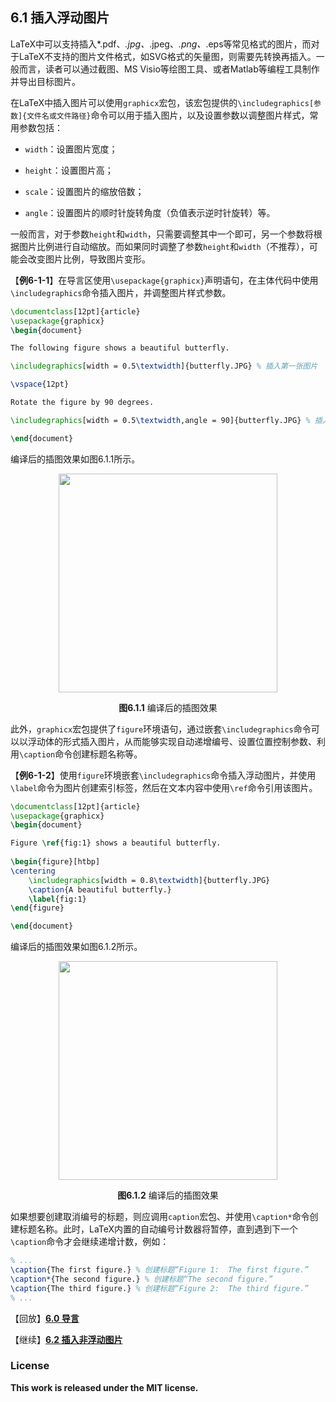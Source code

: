 ## 6.1 插入浮动图片

LaTeX中可以支持插入*.pdf、*.jpg、*.jpeg、*.png、*.eps等常见格式的图片，而对于LaTeX不支持的图片文件格式，如SVG格式的矢量图，则需要先转换再插入。一般而言，读者可以通过截图、MS Visio等绘图工具、或者Matlab等编程工具制作并导出目标图片。

在LaTeX中插入图片可以使用`graphicx`宏包，该宏包提供的`\includegraphics[参数]{文件名或文件路径}`命令可以用于插入图片，以及设置参数以调整图片样式，常用参数包括：

- `width`：设置图片宽度；

- `height`：设置图片高；

- `scale`：设置图片的缩放倍数；

- `angle`：设置图片的顺时针旋转角度（负值表示逆时针旋转）等。

一般而言，对于参数`height`和`width`，只需要调整其中一个即可，另一个参数将根据图片比例进行自动缩放。而如果同时调整了参数`height`和`width`（不推荐），可能会改变图片比例，导致图片变形。

【**例6-1-1**】在导言区使用`\usepackage{graphicx}`声明语句，在主体代码中使用`\includegraphics`命令插入图片，并调整图片样式参数。

```tex
\documentclass[12pt]{article}
\usepackage{graphicx}
\begin{document}

The following figure shows a beautiful butterfly.

\includegraphics[width = 0.5\textwidth]{butterfly.JPG} % 插入第一张图片

\vspace{12pt}

Rotate the figure by 90 degrees.

\includegraphics[width = 0.5\textwidth,angle = 90]{butterfly.JPG} % 插入第二张图片

\end{document}
```

编译后的插图效果如图6.1.1所示。

<p align="center">
<img align="middle" src="latex/chapter-6/graphics/eg_2.png" width="350" />
</p>

<center><b>图6.1.1</b> 编译后的插图效果</center>

此外，`graphicx`宏包提供了`figure`环境语句，通过嵌套`\includegraphics`命令可以以浮动体的形式插入图片，从而能够实现自动递增编号、设置位置控制参数、利用`\caption`命令创建标题名称等。

【**例6-1-2**】使用`figure`环境嵌套`\includegraphics`命令插入浮动图片，并使用`\label`命令为图片创建索引标签，然后在文本内容中使用`\ref`命令引用该图片。

```tex
\documentclass[12pt]{article}
\usepackage{graphicx}
\begin{document}

Figure \ref{fig:1} shows a beautiful butterfly.
    
\begin{figure}[htbp]
\centering
    \includegraphics[width = 0.8\textwidth]{butterfly.JPG}
    \caption{A beautiful butterfly.}
    \label{fig:1}
\end{figure}

\end{document}
```
编译后的插图效果如图6.1.2所示。

<p align="center">
<img align="middle" src="latex/chapter-6/graphics/eg_1.png" width="350" />
</p>

<center><b>图6.1.2</b> 编译后的插图效果</center>

如果想要创建取消编号的标题，则应调用`caption`宏包、并使用`\caption*`命令创建标题名称。此时，LaTeX内置的自动编号计数器将暂停，直到遇到下一个`\caption`命令才会继续递增计数，例如：

```tex
% ...
\caption{The first figure.} % 创建标题“Figure 1:  The first figure.”
\caption*{The second figure.} % 创建标题“The second figure.”
\caption{The third figure.} % 创建标题“Figure 2:  The third figure.”
% ...
```


【回放】[**6.0 导言**](https://nbviewer.jupyter.org/github/xinychen/latex-cookbook/blob/main/chapter-6/section0.ipynb)

【继续】[**6.2 插入非浮动图片**](https://nbviewer.jupyter.org/github/xinychen/latex-cookbook/blob/main/chapter-6/section2.ipynb)

### License

<div class="alert alert-block alert-danger">
<b>This work is released under the MIT license.</b>
</div>
